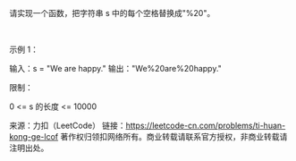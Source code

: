 请实现一个函数，把字符串 s 中的每个空格替换成"%20"。

 

示例 1：

输入：s = "We are happy."
输出："We%20are%20happy."
 

限制：

0 <= s 的长度 <= 10000

来源：力扣（LeetCode）
链接：https://leetcode-cn.com/problems/ti-huan-kong-ge-lcof
著作权归领扣网络所有。商业转载请联系官方授权，非商业转载请注明出处。
